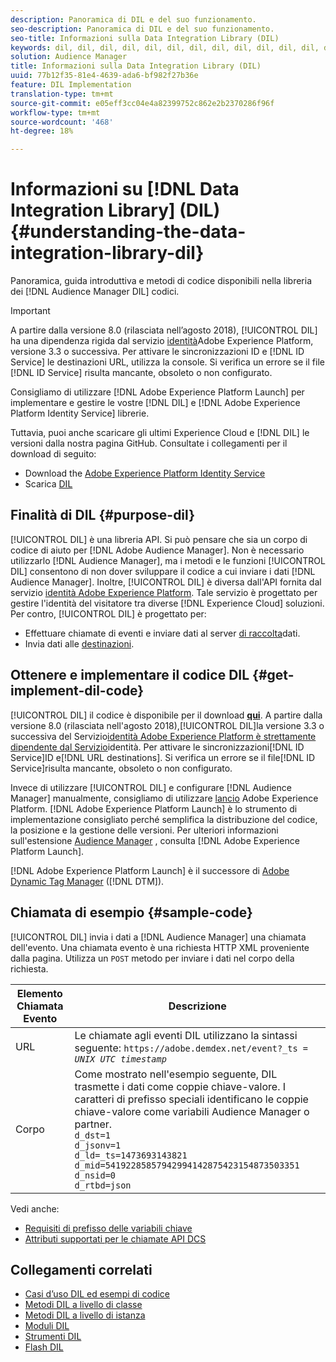 ```yaml
---
description: Panoramica di DIL e del suo funzionamento.
seo-description: Panoramica di DIL e del suo funzionamento.
seo-title: Informazioni sulla Data Integration Library (DIL)
keywords: dil, dil, dil, dil, dil, dil, dil, dil, dil, dil, dil, dil, dil, dil, dil, dil, dil, dil, dil, dil, dil, dil, dil, dil, dil, dil, dil, dil, dil, dil, dil, dil, dil, dil,
solution: Audience Manager
title: Informazioni sulla Data Integration Library (DIL)
uuid: 77b12f35-81e4-4639-ada6-bf982f27b36e
feature: DIL Implementation
translation-type: tm+mt
source-git-commit: e05eff3cc04e4a82399752c862e2b2370286f96f
workflow-type: tm+mt
source-wordcount: '468'
ht-degree: 18%

---
```



# Informazioni su [!DNL Data Integration Library] (DIL){#understanding-the-data-integration-library-dil}

Panoramica, guida introduttiva e metodi di codice disponibili nella libreria dei [!DNL Audience Manager DIL] codici.

>[!IMPORTANT]
>
>A partire dalla versione 8.0 (rilasciata nell’agosto 2018), [!UICONTROL DIL] ha una dipendenza rigida dal servizio [identità](https://docs.adobe.com/content/help/it-IT/id-service/using/home.html)Adobe Experience Platform, versione 3.3 o successiva. Per attivare le sincronizzazioni ID e [!DNL ID Service] le destinazioni URL, utilizza la console. Si verifica un errore se il file [!DNL ID Service] risulta mancante, obsoleto o non configurato.
>
>Consigliamo di utilizzare [!DNL Adobe Experience Platform Launch] per implementare e gestire le vostre [!DNL DIL] e [!DNL Adobe Experience Platform Identity Service] librerie.

Tuttavia, puoi anche scaricare gli ultimi  Experience Cloud e [!DNL DIL] le versioni dalla nostra pagina GitHub. Consultate i collegamenti per il download di seguito:

* Download the [Adobe Experience Platform Identity Service](https://github.com/Adobe-Marketing-Cloud/id-service/releases)
* Scarica [DIL](https://github.com/Adobe-Marketing-Cloud/dil/releases)

## Finalità di DIL {#purpose-dil}

[!UICONTROL DIL] è una libreria API. Si può pensare che sia un corpo di codice di aiuto per [!DNL Adobe Audience Manager]. Non è necessario utilizzarlo [!DNL Audience Manager], ma i metodi e le funzioni [!UICONTROL DIL] consentono di non dover sviluppare il codice a cui inviare i dati [!DNL Audience Manager]. Inoltre, [!UICONTROL DIL] è diversa dall&#39;API fornita dal servizio [identità Adobe Experience Platform](https://docs.adobe.com/content/help/it-IT/id-service/using/home.html). Tale servizio è progettato per gestire l&#39;identità del visitatore tra diverse [!DNL Experience Cloud] soluzioni. Per contro, [!UICONTROL DIL] è progettato per:

* Effettuare chiamate di eventi e inviare dati al server [di raccolta](../reference/system-components/components-data-collection.md)dati.
* Invia dati alle [destinazioni](../features/destinations/destinations.md).

## Ottenere e implementare il codice DIL {#get-implement-dil-code}

[!UICONTROL DIL] il codice è disponibile per il download **[qui](https://github.com/Adobe-Marketing-Cloud/dil/releases)**. A partire dalla versione 8.0 (rilasciata nell&#39;agosto 2018),[!UICONTROL DIL]la versione 3.3 o successiva del Servizio[identità Adobe Experience Platform è strettamente dipendente dal Servizio](https://docs.adobe.com/content/help/it-IT/id-service/using/home.html)identità. Per attivare le sincronizzazioni[!DNL ID Service]ID e[!DNL URL destinations]. Si verifica un errore se il file[!DNL ID Service]risulta mancante, obsoleto o non configurato.

Invece di utilizzare [!UICONTROL DIL] e configurare [!DNL Audience Manager] manualmente, consigliamo di utilizzare [lancio](https://docs.adobelaunch.com/) Adobe Experience Platform. [!DNL Adobe Experience Platform Launch] è lo strumento di implementazione consigliato perché semplifica la distribuzione del codice, la posizione e la gestione delle versioni. Per ulteriori informazioni sull&#39;estensione [Audience Manager](https://docs.adobelaunch.com/extension-reference/web/adobe-audience-manager-extension) , consulta [!DNL Adobe Experience Platform Launch].

[!DNL Adobe Experience Platform Launch] è il successore di [Adobe Dynamic Tag Manager](https://docs.adobe.com/content/help/en/dtm/using/c-overview.html) ([!DNL DTM]).

## Chiamata di esempio {#sample-code}

[!UICONTROL DIL] invia i dati a [!DNL Audience Manager] una chiamata dell&#39;evento. Una chiamata evento è una richiesta HTTP XML proveniente dalla pagina. Utilizza un `POST` metodo per inviare i dati nel corpo della richiesta.

| Elemento Chiamata Evento | Descrizione |
|--- |--- |
| URL | Le chiamate agli eventi DIL utilizzano la sintassi seguente: `https://adobe.demdex.net/event?_ts =` *`UNIX UTC timestamp`* |
| Corpo | Come mostrato nell&#39;esempio seguente, DIL trasmette i dati come coppie chiave-valore. I caratteri di prefisso speciali identificano le coppie chiave-valore come  variabili Audience Manager o partner.<br>`d_dst=1`<br>`d_jsonv=1`<br>`d_ld=_ts=1473693143821`<br>`d_mid=54192285857942994142875423154873503351`<br>`d_nsid=0`<br>`d_rtbd=json`<br> |

Vedi anche:
* [Requisiti di prefisso delle variabili chiave](../features/traits/trait-variable-prefixes.md)
* [Attributi supportati per le chiamate API DCS](../api/dcs-intro/dcs-api-reference/dcs-keys.md)

## Collegamenti correlati

* [Casi d’uso DIL ed esempi di codice](/help/using/dil/dil-use-cases.md)
* [Metodi DIL a livello di classe ](/help/using/dil/dil-class-overview/dil-start.md)
* [Metodi DIL a livello di istanza](/help/using/dil/dil-instance-methods.md)
* [Moduli DIL](/help/using/dil/dil-modules.md)
* [Strumenti DIL](/help/using/dil/dil-tools.md)
* [Flash DIL](/help/using/dil/dil-flash.md)